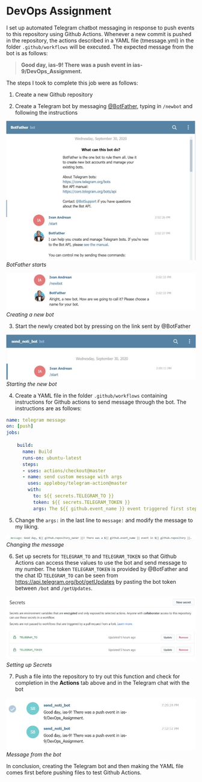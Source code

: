 # DevOps Assignment

I set up automated Telegram chatbot messaging in response to push events to this repository using Github Actions. Whenever a new commit is pushed in the repository, the actions described in a YAML file (tmessage.yml) in the folder `.github/workflows` will be executed. The expected message from the bot is as follows:

> **Good day, ias-9! There was a push event in ias-9/DevOps_Assignment.**

The steps I took to complete this job were as follows:

1. Create a new Github repository

2. Create a Telegram bot by messaging [@BotFather](https://web.telegram.org/#/im?p=@BotFather), typing in `/newbot` and following the instructions

![BotFather starts](https://github.com/ias-9/DevOps_Assignment/blob/master/images/BotFather.JPG)
*BotFather starts*

![Creating a new bot](https://github.com/ias-9/DevOps_Assignment/blob/master/images/BotFather2.JPG)
*Creating a new bot*

3. Start the newly created bot by pressing on the link sent by @BotFather

![Starting the new bot](https://github.com/ias-9/DevOps_Assignment/blob/master/images/send_noti_bot.JPG)
*Starting the new bot*

4. Create a YAML file in the folder `.github/workflows` containing instructions for Github actions to send message through the bot. The instructions are as follows:
```yml
name: telegram message
on: [push]
jobs:
  
    build:
      name: Build
      runs-on: ubuntu-latest
      steps:
      - uses: actions/checkout@master
      - name: send custom message with args
        uses: appleboy/telegram-action@master
        with:
          to: ${{ secrets.TELEGRAM_TO }}
          token: ${{ secrets.TELEGRAM_TOKEN }}
          args: The ${{ github.event_name }} event triggered first step.
```
5. Change the `args:` in the last line to `message:` and modify the message to my liking. 

![Changing args to message](https://github.com/ias-9/DevOps_Assignment/blob/master/images/updated%20yml.JPG)
*Changing the message*

6. Set up secrets for `TELEGRAM_TO` and `TELEGRAM_TOKEN` so that Github Actions can access these values to use the bot and send message to my number. The token `TELEGRAM_TOKEN` is provided by @BotFather and the chat ID `TELEGRAM_TO` can be seen from https://api.telegram.org/bot/getUpdates by pasting the bot token between `/bot` and `/getUpdates`.

![Setting up secrets](https://github.com/ias-9/DevOps_Assignment/blob/master/images/Secrets.JPG)
*Setting up Secrets*

7. Push a file into the repository to try out this function and check for completion in the **Actions** tab above and in the Telegram chat with the bot

![Telegram Chat](https://github.com/ias-9/DevOps_Assignment/blob/master/images/send_noti_bot2.JPG)
*Message from the bot*

In conclusion, creating the Telegram bot and then making the YAML file comes first before pushing files to test Github Actions.

